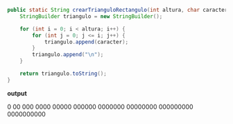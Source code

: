 ```java
public static String crearTrianguloRectangulo(int altura, char caracter) {
    StringBuilder triangulo = new StringBuilder();

    for (int i = 0; i < altura; i++) {
        for (int j = 0; j <= i; j++) {
            triangulo.append(caracter);
        }
        triangulo.append("\n");
    }

    return triangulo.toString();
}

``````
**output**

0
00
000
0000
00000
000000
0000000
00000000
000000000
0000000000
